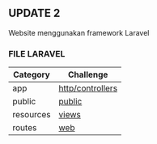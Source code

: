 ## UPDATE 2
Website menggunakan framework Laravel

### FILE LARAVEL
| Category | Challenge |
| --- | --- |
| app          | [http/controllers](/app/)
| public       | [public](/public/)
| resources    | [views](/resources/)
| routes       | [web](/routes/)
